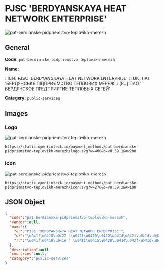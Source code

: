 
# PJSC 'BERDYANSKAYA HEAT NETWORK ENTERPRISE' 
![pat-berdianske-pidpriemstvo-teplovikh-merezh](https://static.openfintech.io/payment_methods/pat-berdianske-pidpriemstvo-teplovikh-merezh/logo.svg?w=400&c=v0.59.26#w200)  

## General 
**Code:** `pat-berdianske-pidpriemstvo-teplovikh-merezh` 
 
**Name:** 
 
:	[EN] PJSC 'BERDYANSKAYA HEAT NETWORK ENTERPRISE' 
:	[UK] ПАТ 'БЕРДЯНСЬКЕ ПІДПРИЄМСТВО ТЕПЛОВИХ МЕРЕЖ' 
:	[RU] ПАО ' БЕРДЯНСКОЕ ПРЕДПРИЯТИЕ ТЕПЛОВЫХ СЕТЕЙ' 
 
**Category:** `public-services` 
 

## Images 

### Logo 
![pat-berdianske-pidpriemstvo-teplovikh-merezh](https://static.openfintech.io/payment_methods/pat-berdianske-pidpriemstvo-teplovikh-merezh/logo.svg?w=400&c=v0.59.26#w200)  

```
https://static.openfintech.io/payment_methods/pat-berdianske-pidpriemstvo-teplovikh-merezh/logo.svg?w=400&c=v0.59.26#w200
```  

### Icon 
![pat-berdianske-pidpriemstvo-teplovikh-merezh](https://static.openfintech.io/payment_methods/pat-berdianske-pidpriemstvo-teplovikh-merezh/icon.svg?w=278&c=v0.59.26#w100)  

```
https://static.openfintech.io/payment_methods/pat-berdianske-pidpriemstvo-teplovikh-merezh/icon.svg?w=278&c=v0.59.26#w100
```  

## JSON Object 

```json
{
  "code":"pat-berdianske-pidpriemstvo-teplovikh-merezh",
  "vendor":null,
  "name":{
    "en":"PJSC 'BERDYANSKAYA HEAT NETWORK ENTERPRISE'",
    "uk":"\u041f\u0410\u0422 '\u0411\u0415\u0420\u0414\u042f\u041d\u0421\u042c\u041a\u0415 \u041f\u0406\u0414\u041f\u0420\u0418\u0404\u041c\u0421\u0422\u0412\u041e \u0422\u0415\u041f\u041b\u041e\u0412\u0418\u0425 \u041c\u0415\u0420\u0415\u0416'",
    "ru":"\u041f\u0410\u041e ' \u0411\u0415\u0420\u0414\u042f\u041d\u0421\u041a\u041e\u0415 \u041f\u0420\u0415\u0414\u041f\u0420\u0418\u042f\u0422\u0418\u0415 \u0422\u0415\u041f\u041b\u041e\u0412\u042b\u0425 \u0421\u0415\u0422\u0415\u0419'"
  },
  "description":null,
  "countries":null,
  "category":"public-services"
}
```  
